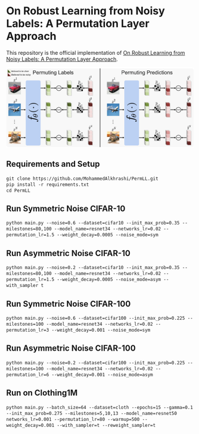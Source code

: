 # On Robust Learning from Noisy Labels: A Permutation Layer Approach

This repository is the official implementation of [On Robust Learning from Noisy Labels: A Permutation Layer Approach](). 

![plot](./figures/method_digram.png)

## Requirements and Setup

```setup
git clone https://github.com/MohammedAlkhrashi/PermLL.git
pip install -r requirements.txt
cd PermLL
```

## Run Symmetric Noise CIFAR-10
```train
python main.py --noise=0.6 --dataset=cifar10 --init_max_prob=0.35 --milestones=80,100 --model_name=resnet34 --networks_lr=0.02 --permutation_lr=1.5 --weight_decay=0.0005 --noise_mode=sym
```

## Run Asymmetric Noise CIFAR-10
```train
python main.py --noise=0.2 --dataset=cifar10 --init_max_prob=0.35 --milestones=80,100 --model_name=resnet34 --networks_lr=0.02 --permutation_lr=1.5 --weight_decay=0.0005 --noise_mode=asym --with_sampler t
```

## Run Symmetric Noise CIFAR-100
```train
python main.py --noise=0.6 --dataset=cifar100 --init_max_prob=0.225 --milestones=100 --model_name=resnet34 --networks_lr=0.02 --permutation_lr=3 --weight_decay=0.001 --noise_mode=sym
```
## Run Asymmetric Noise CIFAR-100
```train
python main.py --noise=0.2 --dataset=cifar100 --init_max_prob=0.225 --milestones=100 --model_name=resnet34 --networks_lr=0.02 --permutation_lr=6 --weight_decay=0.001 --noise_mode=asym
```


## Run on Clothing1M
```train
python main.py --batch_size=64 --dataset=cloth --epochs=15 --gamma=0.1 --init_max_prob=0.275 --milestones=5,10,13 --model_name=resnet50 networks_lr=0.001 --permutation_lr=80 --warmup=500 --weight_decay=0.001 --with_sampler=t --reweight_sampler=t
```
